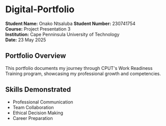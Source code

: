 # Digital-Portfolio
**Student Name:** Onako Ntsaluba
**Student Number:** 230741754  
**Course:** Project Presentation 3  
**Institution:** Cape Penninsula University of Technology  
**Date:** 23 May 2025

## Portfolio Overview
This portfolio documents my journey through CPUT's Work Readiness Training program, showcasing my professional growth and competencies.

## Skills Demonstrated
- Professional Communication
- Team Collaboration
- Ethical Decision Making
- Career Preparation
